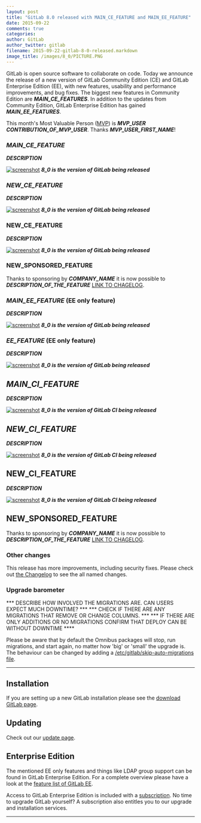 ```yaml
---
layout: post
title: "GitLab 8.0 released with MAIN_CE_FEATURE and MAIN_EE_FEATURE"
date: 2015-09-22
comments: true
categories:
author: GitLab
author_twitter: gitlab
filename: 2015-09-22-gitlab-8-0-released.markdown
image_title: /images/8_0/PICTURE.PNG
---
```


GitLab is open source software to collaborate on code.
Today we announce the release of a new version of GitLab Community Edition (CE) and GitLab Enterprise Edition (EE), with new features, usability and performance improvements, and bug fixes.
The biggest new features in Community Edition are ***MAIN_CE_FEATURES***.
In addition to the updates from Community Edition, GitLab Enterprise Edition has gained ***MAIN_EE_FEATURES***.

This month's Most Valuable Person ([MVP](https://about.gitlab.com/mvp/)) is ***MVP_USER*** ***CONTRIBUTION_OF_MVP_USER***.
Thanks ***MVP_USER_FIRST_NAME***!

<!--more-->

### ***MAIN_CE_FEATURE***

***DESCRIPTION***

[![screenshot](/images/8_0/feature.png)](/images/8_0/feature.png) ***8_0 is the version of GitLab being released***


### ***NEW_CE_FEATURE***

***DESCRIPTION***

[![screenshot](/images/8_0/feature.png)](/images/8_0/feature.png) ***8_0 is the version of GitLab being released***


### NEW_CE_FEATURE

***DESCRIPTION***

[![screenshot](/images/8_0/feature.png)](/images/8_0/feature.png) ***8_0 is the version of GitLab being released***

### NEW_SPONSORED_FEATURE

Thanks to sponsoring by ***COMPANY_NAME*** it is now possible to ***DESCRIPTION_OF_THE_FEATURE*** [LINK TO CHAGELOG](https://gitlab.com/gitlab-org/gitlab-ce/blob/8-0-stable/CHANGELOG#L18).

### ***MAIN_EE_FEATURE*** (EE only feature)

***DESCRIPTION***

[![screenshot](/images/8_0/feature.png)](/images/8_0/feature.png) ***8_0 is the version of GitLab being released***

### ***EE_FEATURE*** (EE only feature)

***DESCRIPTION***

[![screenshot](/images/8_0/feature.png)](/images/8_0/feature.png) ***8_0 is the version of GitLab being released***


## ***MAIN_CI_FEATURE***

***DESCRIPTION***

[![screenshot](/images/8_0/feature.png)](/images/8_0/feature.png) ***8_0 is the version of GitLab CI being released***


## ***NEW_CI_FEATURE***

***DESCRIPTION***

[![screenshot](/images/8_0/feature.png)](/images/8_0/feature.png) ***8_0 is the version of GitLab CI being released***


## NEW_CI_FEATURE

***DESCRIPTION***

[![screenshot](/images/8_0/feature.png)](/images/8_0/feature.png) ***8_0 is the version of GitLab CI being released***

## NEW_SPONSORED_FEATURE

Thanks to sponsoring by ***COMPANY_NAME*** it is now possible to ***DESCRIPTION_OF_THE_FEATURE*** [LINK TO CHAGELOG](https://gitlab.com/gitlab-org/gitlab-ce/blob/8-0-stable/CHANGELOG#L18).

### Other changes

This release has more improvements, including security fixes. Please check out [the Changelog](https://gitlab.com/gitlab-org/gitlab-ce/blob/master/CHANGELOG) to see the all named changes.


### Upgrade barometer


*** DESCRIBE HOW INVOLVED THE MIGRATIONS ARE. CAN USERS EXPECT MUCH DOWNTIME? ***
*** CHECK IF THERE ARE ANY MIGRATIONS THAT REMOVE OR CHANGE COLUMNS. ***
*** IF THERE ARE ONLY ADDITIONS OR NO MIGRATIONS CONFIRM THAT DEPLOY CAN BE WITHOUT DOWNTIME ****

Please be aware that by default the Omnibus packages will stop, run
migrations, and start again, no matter how 'big' or 'small' the
upgrade is. The behaviour can be changed by adding a
[/etc/gitlab/skip-auto-migrations
file](http://doc.gitlab.com/omnibus/update/README.html).

- - -

## Installation

If you are setting up a new GitLab installation please see the
[download GitLab page](https://about.gitlab.com/installation/).

## Updating

Check out our [update page](https://about.gitlab.com/update/).

## Enterprise Edition

The mentioned EE only features and things like LDAP group support can be found in GitLab Enterprise Edition.
For a complete overview please have a look at the [feature list of GitLab EE](http://www.gitlab.com/gitlab-ee/).

Access to GitLab Enterprise Edition is included with a [subscription](http://www.gitlab.com/pricing/).
No time to upgrade GitLab yourself?
A subscription also entitles you to our upgrade and installation services.

- - -
